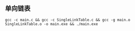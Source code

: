 ## 单向链表
```shell
gcc -c main.c && gcc -c SingleLinkTable.c && gcc -g main.o SingleLinkTable.o -o main.exe && ./main.exe
```